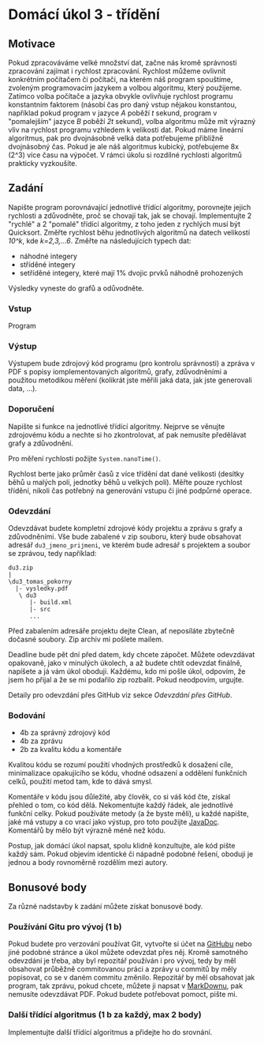 # Domácí úkol 3 - třídění

## Motivace

Pokud zpracováváme velké množství dat, začne nás kromě správnosti zpracování
zajímat i rychlost zpracování. Rychlost můžeme ovlivnit konkrétním
počítačem či počítači, na kterém náš program spouštíme, zvoleným programovacím
jazykem a volbou algoritmu, který použijeme. Zatímco volba počítače a jazyka
obvykle ovlivňuje rychlost programu konstantním faktorem (násobí čas pro daný
vstup nějakou konstantou, například pokud program v jazyce *A* poběží *t* sekund,
program v "pomalejším" jazyce *B* poběží *2t* sekund), volba algoritmu může mít
výrazný vliv na rychlost programu vzhledem k velikosti dat. Pokud máme lineární
algoritmus, pak pro dvojnásobně velká data potřebujeme přibližně dvojnásobný
čas. Pokud je ale náš algoritmus kubický, potřebujeme 8x (2^3) více času na
výpočet. V rámci úkolu si rozdílné rychlosti algoritmů prakticky vyzkoušíte.

## Zadání

Napište program porovnávající jednotlivé třídící algoritmy, porovnejte jejich
rychlosti a zdůvodněte, proč se chovají tak, jak se chovají. Implementujte 2
"rychlé" a 2 "pomalé" třídící algoritmy, z toho jeden z rychlých musí být
Quicksort. Změřte rychlost běhu jednotlivých algoritmů na datech velikostí
*10^k*, kde *k=2,3,...6*. Změřte na
následujících typech dat:
 - náhodné integery
 - stříděné integery
 - setříděné integery, které mají 1% dvojic prvků náhodně prohozených

Výsledky vyneste do grafů a odůvodněte. 

### Vstup
Program 

### Výstup
Výstupem bude zdrojový kód programu (pro kontrolu správnosti) a zpráva v PDF s
popisy iomplementovaných algoritmů, grafy, zdůvodněními a použitou metodikou
měření (kolikrát jste měřili jaká data, jak jste generovali data, ...).

### Doporučení

Napište si funkce na jednotlivé třídící algoritmy. Nejprve se věnujte zdrojovému
kódu a nechte si ho zkontrolovat, ať pak nemusíte předělávat grafy a zdůvodnění.  

Pro měření rychlosti požijte `System.nanoTime()`.

Rychlost berte jako průměr časů z více třídění dat dané velikosti (desítky běhů u malých polí, jednotky běhů u velkých polí).
Měřte pouze rychlost třídění, nikoli čas potřebný na generování vstupu či jiné podpůrné operace.

### Odevzdání
Odevzdávat budete kompletní zdrojové kódy projektu a zprávu s grafy a zdůvodněními. Vše
bude zabalené v zip souboru, který bude obsahovat adresář `du3_jmeno_prijmeni`,
ve kterém bude adresář s projektem a soubor se zprávou, tedy například:
```
du3.zip
|
\du3_tomas_pokorny
  |- vysledky.pdf
   \ du3
      |- build.xml
      |- src
      ...  
```
Před zabalením adresáře projektu dejte Clean, ať neposíláte zbytečně dočasné
soubory. Zip archiv mi pošlete mailem. 

Deadline bude pět dní před datem, kdy chcete zápočet. Můžete odevzdávat
opakovaně, jako v minulých úkolech, a až budete chtít odevzdat finálně, napíšete
a já vám úkol oboduji. Každému, kdo mi pošle úkol, odpovím, že jsem ho přijal a
že se mi podařilo zip rozbalit. Pokud neodpovím, urgujte.

Detaily pro odevzdání přes GitHub viz sekce *Odevzdání přes GitHub*.

### Bodování
- 4b za správný zdrojový kód
- 4b za zprávu
- 2b za kvalitu kódu a komentáře

Kvalitou kódu se rozumí použití vhodných prostředků k dosažení cíle,
minimalizace opakujícího se kódu, vhodné odsazení a oddělení funkčních celků,
použití metod tam, kde to dává smysl.

Komentáře v kódu jsou důležité, aby člověk, co si váš kód čte, získal přehled o
tom, co kód dělá. Nekomentujte každý řádek, ale jednotlivé funkční celky. Pokud
používáte metody (a že byste měli), u každé napište, jaké má vstupy a co vrací
jako výstup, pro toto použijte
[JavaDoc](http://www.oracle.com/technetwork/articles/java/index-137868.html).
Komentářů by mělo být výrazně méně než kódu.

Postup, jak domácí úkol napsat, spolu klidně konzultujte, ale kód pište každý
sám. Pokud objevím identické či nápadně podobné řešení, oboduji je jednou a body
rovnoměrně rozdělím mezi autory. 


## Bonusové body

Za různé nadstavby k zadání můžete získat bonusové body. 

### Používání Gitu pro vývoj (1 b)

Pokud budete pro verzování používat Git, vytvořte si účet na
[GitHubu](https://github.com) nebo jiné
podobné stránce a úkol můžete odevzdat přes něj. Kromě samotného odevzdání je
třeba, aby byl repozitář používán i pro vývoj, tedy by měl obsahovat průběžně
commitovanou práci a zprávy u commitů by měly popisovat, co se v daném commitu
změnilo. Repozitář by měl obsahovat jak program, tak zprávu, pokud chcete,
můžete ji napsat v 
[MarkDownu](https://github.com/adam-p/markdown-here/wiki/Markdown-Cheatsheet),
pak nemusíte odevzdávat PDF.
Pokud budete potřebovat pomoct, pište mi.

### Další třídící algoritmus (1 b za každý, max 2 body)
Implementujte další třídící algoritmus a přidejte ho do srovnání.

